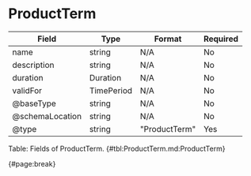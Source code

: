 <!--
    ATTENTION: This file was generated via gradle!
               Do NOT manually edit this file! Any such changes will be overwritten!
-->

# ProductTerm

| Field | Type | Format | Required |
| ------- | ------- | ------- | --- |
| name | string | N/A | No |
| description | string | N/A | No |
| duration | Duration | N/A | No |
| validFor | TimePeriod | N/A | No |
| @baseType | string | N/A | No |
| @schemaLocation | string | N/A | No |
| @type | string | "ProductTerm" | Yes |

Table: Fields of ProductTerm. {#tbl:ProductTerm.md:ProductTerm}

{#page:break}
